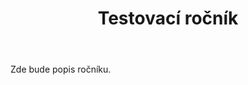 ---
title: "Testovací ročník"
year: 2024
body: "Zde bude popis ročníku."
vysledky:
  - label: "Muži"
    url: "https://example.com/vysledky-muzi"
gallery:
  - from: "Honza"
    image: "/images/uploads/honza.jpg"
    link: "https://example.com/galerie"
video: "https://youtube.com/watch?v=dQw4w9WgXcQ"
---